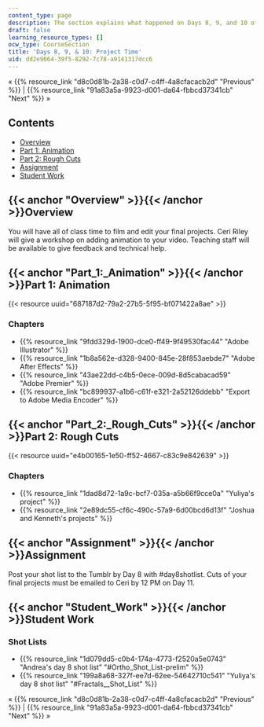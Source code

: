 ```yaml
---
content_type: page
description: The section explains what happened on Days 8, 9, and 10 of this course.
draft: false
learning_resource_types: []
ocw_type: CourseSection
title: 'Days 8, 9, & 10: Project Time'
uid: dd2e9064-39f5-8292-7c78-a9141317dcc6
---
```

« {{% resource_link "d8c0d81b-2a38-c0d7-c4ff-4a8cfacacb2d" "Previous" %}} | {{% resource_link "91a83a5a-9923-d001-da64-fbbcd37341cb" "Next" %}} »

## Contents

- [Overview](#Overview)
- [Part 1: Animation](#Part_1:_Animation)
- [Part 2: Rough Cuts](#Part_2:_Rough_Cuts)
- [Assignment](#Assignment)
- [Student Work](#Student_Work)

## {{< anchor "Overview" >}}{{< /anchor >}}Overview

You will have all of class time to film and edit your final projects. Ceri Riley will give a workshop on adding animation to your video. Teaching staff will be available to give feedback and technical help.

## {{< anchor "Part_1:_Animation" >}}{{< /anchor >}}Part 1: Animation

{{< resource uuid="687187d2-79a2-27b5-5f95-bf071422a8ae" >}}

### Chapters

- {{% resource_link "9fdd329d-1900-dce0-ff49-9f49530fac44" "Adobe Illustrator" %}}
- {{% resource_link "1b8a562e-d328-9400-845e-28f853aebde7" "Adobe After Effects" %}}
- {{% resource_link "43ae22dd-c4b5-0ece-009d-8d5cabacad59" "Adobe Premier" %}}
- {{% resource_link "bc899937-a1b6-c61f-e321-2a52126ddebb" "Export to Adobe Media Encoder" %}}

## {{< anchor "Part_2:_Rough_Cuts" >}}{{< /anchor >}}Part 2: Rough Cuts

{{< resource uuid="e4b00165-1e50-ff52-4667-c83c9e842639" >}}

### Chapters

- {{% resource_link "1dad8d72-1a9c-bcf7-035a-a5b66f9cce0a" "Yuliya's project" %}}
- {{% resource_link "2e89dc55-cf6c-490c-57a9-6d00bcd6d13f" "Joshua and Kenneth's projects" %}}

## {{< anchor "Assignment" >}}{{< /anchor >}}Assignment

Post your shot list to the Tumblr by Day 8 with #day8shotlist. Cuts of your final projects must be emailed to Ceri by 12 PM on Day 11.

## {{< anchor "Student_Work" >}}{{< /anchor >}}Student Work

### Shot Lists

- {{% resource_link "1d079dd5-c0b4-174a-4773-f2520a5e0743" "Andrea's day 8 shot list" "#Ortho_Shot_List-prelim" %}}
- {{% resource_link "199a8a68-327f-ee7d-62ee-54642710c541" "Yuliya's day 8 shot list" "#Fractals__Shot_List" %}}

« {{% resource_link "d8c0d81b-2a38-c0d7-c4ff-4a8cfacacb2d" "Previous" %}} | {{% resource_link "91a83a5a-9923-d001-da64-fbbcd37341cb" "Next" %}} »